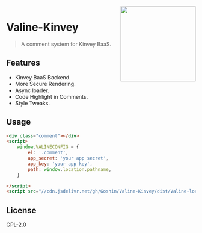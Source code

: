 <img src='./src/assets/valine.png' width='200' align="right" />

# Valine-Kinvey

> A comment system for Kinvey BaaS. 

## Features
- Kinvey BaaS Backend.
- More Secure Rendering.
- Async loader.
- Code Highlight in Comments.
- Style Tweaks.

## Usage

```html
<div class="comment"></div>
<script>
    window.VALINECONFIG = {
        el: '.comment',
        app_secret: 'your app secret',
        app_key: 'your app key',
        path: window.location.pathname,
    }

</script>
<script src="//cdn.jsdelivr.net/gh/Goshin/Valine-Kinvey/dist/Valine-loader.min.js"></script>
```

## License
GPL-2.0
